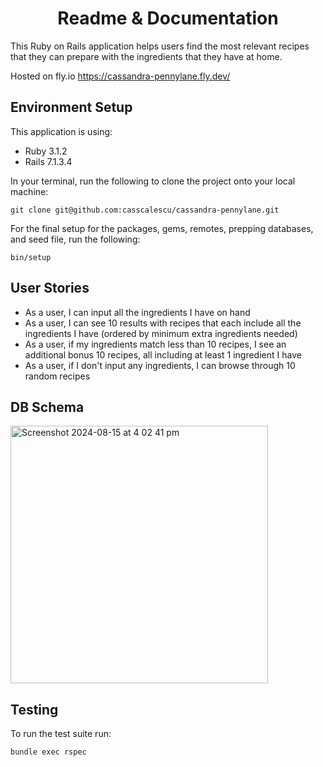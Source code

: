 <h1 align="center">Readme & Documentation</h1>

This Ruby on Rails application helps users find the most relevant recipes that they can prepare with the ingredients that they have at home.

Hosted on fly.io <a href="https://cassandra-pennylane.fly.dev/">https://cassandra-pennylane.fly.dev/</a>

## Environment Setup

This application is using:
* Ruby 3.1.2
* Rails 7.1.3.4

In your terminal, run the following to clone the project onto your local machine:
```
git clone git@github.com:casscalescu/cassandra-pennylane.git
```

For the final setup for the packages, gems, remotes, prepping databases, and seed file, run the following:
```
bin/setup
```

## User Stories
* As a user, I can input all the ingredients I have on hand
* As a user, I can see 10 results with recipes that each include all the ingredients I have (ordered by minimum extra ingredients needed)
* As a user, if my ingredients match less than 10 recipes, I see an additional bonus 10 recipes, all including at least 1 ingredient I have
* As a user, if I don't input any ingredients, I can browse through 10 random recipes

## DB Schema

<img width="412" alt="Screenshot 2024-08-15 at 4 02 41 pm" src="https://github.com/user-attachments/assets/ed6108bc-ea53-4f88-97dc-cb47d143272a">


## Testing
To run the test suite run:
```
bundle exec rspec
```
